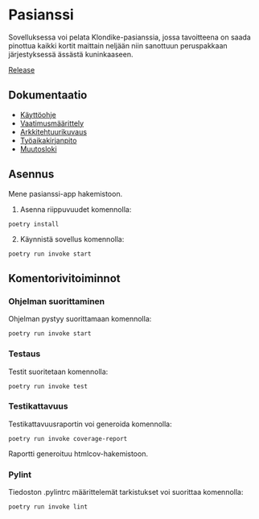 # Pasianssi

Sovelluksessa voi pelata Klondike-pasianssia, jossa tavoitteena on saada pinottua kaikki kortit maittain neljään niin sanottuun peruspakkaan järjestyksessä ässästä kuninkaaseen.

[Release](https://github.com/pankalai/ot-harjoitustyo/releases/tag/viikko5)

## Dokumentaatio

- [Käyttöohje](./pasianssi-app/dokumentaatio/kayttoohje.md)
- [Vaatimusmäärittely](./pasianssi-app/dokumentaatio/vaatimusmaarittely.md)
- [Arkkitehtuurikuvaus](./pasianssi-app/dokumentaatio/arkkitehtuuri.md)
- [Työaikakirjanpito](./pasianssi-app/dokumentaatio/tuntikirjanpito.md)
- [Muutosloki](./pasianssi-app/dokumentaatio/changelog.md)


## Asennus

Mene pasianssi-app hakemistoon.
1. Asenna riippuvuudet komennolla:
```
poetry install
```

2. Käynnistä sovellus komennolla:
```
poetry run invoke start
```


## Komentorivitoiminnot

### Ohjelman suorittaminen

Ohjelman pystyy suorittamaan komennolla:

```
poetry run invoke start
```

### Testaus

Testit suoritetaan komennolla:
```
poetry run invoke test
```

### Testikattavuus

Testikattavuusraportin voi generoida komennolla:
```
poetry run invoke coverage-report
```
Raportti generoituu htmlcov-hakemistoon.

### Pylint

Tiedoston .pylintrc määrittelemät tarkistukset voi suorittaa komennolla:
```
poetry run invoke lint
```
